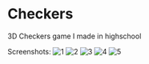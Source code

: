 # Checkers
3D Checkers game I made in highschool

Screenshots:
![1](https://github.com/emtepe35/Checkers/tree/main/Screenshots/login.png)
![2](https://github.com/emtepe35/Checkers/tree/main/Screenshots/waiting.png)
![3](https://github.com/emtepe35/Checkers/tree/main/Screenshots/waiting2.png)
![4](https://github.com/emtepe35/Checkers/tree/main/Screenshots/moving.png)
![5](https://github.com/emtepe35/Checkers/tree/main/Screenshots/beating.png)
